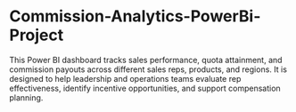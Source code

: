 # Commission-Analytics-PowerBi-Project
This Power BI dashboard tracks sales performance, quota attainment, and commission payouts across different sales reps, products, and regions. It is designed to help leadership and operations teams evaluate rep effectiveness, identify incentive opportunities, and support compensation planning.
